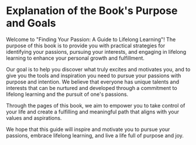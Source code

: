 Explanation of the Book's Purpose and Goals
=========================================================

Welcome to "Finding Your Passion: A Guide to Lifelong Learning"! The purpose of this book is to provide you with practical strategies for identifying your passions, pursuing your interests, and engaging in lifelong learning to enhance your personal growth and fulfillment.

Our goal is to help you discover what truly excites and motivates you, and to give you the tools and inspiration you need to pursue your passions with purpose and intention. We believe that everyone has unique talents and interests that can be nurtured and developed through a commitment to lifelong learning and the pursuit of one's passions.

Through the pages of this book, we aim to empower you to take control of your life and create a fulfilling and meaningful path that aligns with your values and aspirations.

We hope that this guide will inspire and motivate you to pursue your passions, embrace lifelong learning, and live a life full of purpose and joy.
